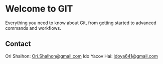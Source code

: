 # Welcome to GIT

Everything you need to know about Git, from getting started to advanced commands and workflows.

<!-- CONTACT -->
## Contact

Ori Shalhon: Ori.Shalhon@gmail.com
Ido Yacov Hai: idoya641@gmail.com
